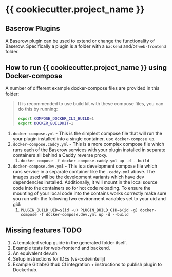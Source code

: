 # {{ cookiecutter.project_name }}

## Baserow Plugins

A Baserow plugin can be used to extend or change the functionality of Baserow. 
Specifically a plugin is a folder with a `backend` and/or `web-frontend` folder. 

## How to run {{ cookiecutter.project_name }} using Docker-compose

A number of different example docker-compose files are provided in this folder:

> It is recommended to use build kit with these compose files, you can do this by
> running:
> ```bash
> export COMPOSE_DOCKER_CLI_BUILD=1
> export DOCKER_BUILDKIT=1
> ```

1. `docker-compose.yml` - This is the simplest compose file that will run the your 
   plugin installed into a single container, use `docker-compose up`.
2. `docker-compose.caddy.yml` - This is a more complex compose file which runs each of
   the Baserow services with your plugin installed in separate containers all behind a
   Caddy reverse proxy.
    1. `docker-compose -f docker-compose.caddy.yml up -d --build`
3. `docker-compose.dev.yml` - This is a development compose file which runs service in 
   a separate container like the `.caddy.yml` above. The images used will be
   the development variants which have dev dependencies installed. Additionally, it will
   mount in the local source code into the containers so for hot code reloading. To
   ensure the mounting of your local code into the contains works correctly make sure
   you run with the following two environment variables set to your uid and gid:
    1. `PLUGIN_BUILD_UID=$(id -u) PLUGIN_BUILD_GID=$(id -g) docker-compose -f docker-compose.dev.yml up -d --build`

## Missing features TODO

1. A templated setup guide in the generated folder itself.
2. Example tests for web-frontend and backend.
3. An equivalent dev.sh
4. Setup instructions for IDEs (vs-code/intellij)
5. Example Gitlab/Github CI integration + instructions to publish plugin to Dockerhub.

